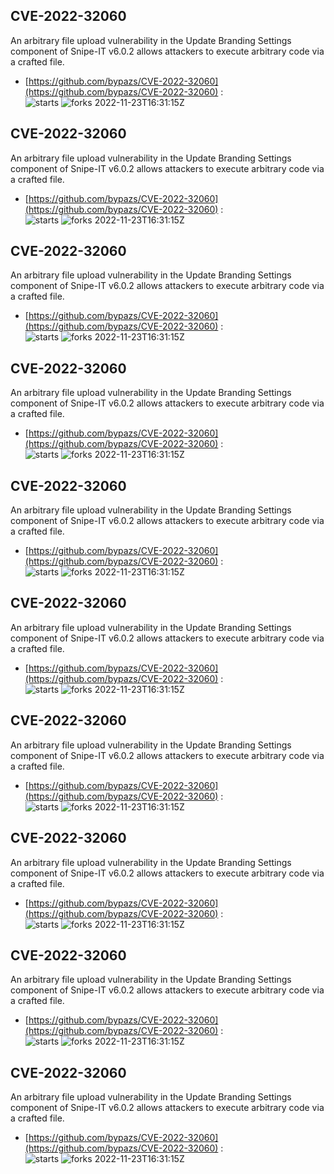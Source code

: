 ## CVE-2022-32060
 An arbitrary file upload vulnerability in the Update Branding Settings component of Snipe-IT v6.0.2 allows attackers to execute arbitrary code via a crafted file.

- [https://github.com/bypazs/CVE-2022-32060](https://github.com/bypazs/CVE-2022-32060) :  
![starts](https://img.shields.io/github/stars/bypazs/CVE-2022-32060.svg) 
![forks](https://img.shields.io/github/forks/bypazs/CVE-2022-32060.svg) 
2022-11-23T16:31:15Z

## CVE-2022-32060
 An arbitrary file upload vulnerability in the Update Branding Settings component of Snipe-IT v6.0.2 allows attackers to execute arbitrary code via a crafted file.

- [https://github.com/bypazs/CVE-2022-32060](https://github.com/bypazs/CVE-2022-32060) :  
![starts](https://img.shields.io/github/stars/bypazs/CVE-2022-32060.svg) 
![forks](https://img.shields.io/github/forks/bypazs/CVE-2022-32060.svg) 
2022-11-23T16:31:15Z

## CVE-2022-32060
 An arbitrary file upload vulnerability in the Update Branding Settings component of Snipe-IT v6.0.2 allows attackers to execute arbitrary code via a crafted file.

- [https://github.com/bypazs/CVE-2022-32060](https://github.com/bypazs/CVE-2022-32060) :  
![starts](https://img.shields.io/github/stars/bypazs/CVE-2022-32060.svg) 
![forks](https://img.shields.io/github/forks/bypazs/CVE-2022-32060.svg) 
2022-11-23T16:31:15Z

## CVE-2022-32060
 An arbitrary file upload vulnerability in the Update Branding Settings component of Snipe-IT v6.0.2 allows attackers to execute arbitrary code via a crafted file.

- [https://github.com/bypazs/CVE-2022-32060](https://github.com/bypazs/CVE-2022-32060) :  
![starts](https://img.shields.io/github/stars/bypazs/CVE-2022-32060.svg) 
![forks](https://img.shields.io/github/forks/bypazs/CVE-2022-32060.svg) 
2022-11-23T16:31:15Z

## CVE-2022-32060
 An arbitrary file upload vulnerability in the Update Branding Settings component of Snipe-IT v6.0.2 allows attackers to execute arbitrary code via a crafted file.

- [https://github.com/bypazs/CVE-2022-32060](https://github.com/bypazs/CVE-2022-32060) :  
![starts](https://img.shields.io/github/stars/bypazs/CVE-2022-32060.svg) 
![forks](https://img.shields.io/github/forks/bypazs/CVE-2022-32060.svg) 
2022-11-23T16:31:15Z

## CVE-2022-32060
 An arbitrary file upload vulnerability in the Update Branding Settings component of Snipe-IT v6.0.2 allows attackers to execute arbitrary code via a crafted file.

- [https://github.com/bypazs/CVE-2022-32060](https://github.com/bypazs/CVE-2022-32060) :  
![starts](https://img.shields.io/github/stars/bypazs/CVE-2022-32060.svg) 
![forks](https://img.shields.io/github/forks/bypazs/CVE-2022-32060.svg) 
2022-11-23T16:31:15Z

## CVE-2022-32060
 An arbitrary file upload vulnerability in the Update Branding Settings component of Snipe-IT v6.0.2 allows attackers to execute arbitrary code via a crafted file.

- [https://github.com/bypazs/CVE-2022-32060](https://github.com/bypazs/CVE-2022-32060) :  
![starts](https://img.shields.io/github/stars/bypazs/CVE-2022-32060.svg) 
![forks](https://img.shields.io/github/forks/bypazs/CVE-2022-32060.svg) 
2022-11-23T16:31:15Z

## CVE-2022-32060
 An arbitrary file upload vulnerability in the Update Branding Settings component of Snipe-IT v6.0.2 allows attackers to execute arbitrary code via a crafted file.

- [https://github.com/bypazs/CVE-2022-32060](https://github.com/bypazs/CVE-2022-32060) :  
![starts](https://img.shields.io/github/stars/bypazs/CVE-2022-32060.svg) 
![forks](https://img.shields.io/github/forks/bypazs/CVE-2022-32060.svg) 
2022-11-23T16:31:15Z

## CVE-2022-32060
 An arbitrary file upload vulnerability in the Update Branding Settings component of Snipe-IT v6.0.2 allows attackers to execute arbitrary code via a crafted file.

- [https://github.com/bypazs/CVE-2022-32060](https://github.com/bypazs/CVE-2022-32060) :  
![starts](https://img.shields.io/github/stars/bypazs/CVE-2022-32060.svg) 
![forks](https://img.shields.io/github/forks/bypazs/CVE-2022-32060.svg) 
2022-11-23T16:31:15Z

## CVE-2022-32060
 An arbitrary file upload vulnerability in the Update Branding Settings component of Snipe-IT v6.0.2 allows attackers to execute arbitrary code via a crafted file.

- [https://github.com/bypazs/CVE-2022-32060](https://github.com/bypazs/CVE-2022-32060) :  
![starts](https://img.shields.io/github/stars/bypazs/CVE-2022-32060.svg) 
![forks](https://img.shields.io/github/forks/bypazs/CVE-2022-32060.svg) 
2022-11-23T16:31:15Z

